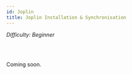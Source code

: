 ```yaml
---
id: Joplin
title: Joplin Installation & Synchronisation
---
```


<i>Difficulty: Beginner</i>

<br/><br/>

Coming soon.